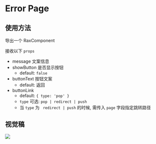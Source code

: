 # Error Page

## 使用方法

导出一个 RaxComponent

接收以下 `props`

- message 文案信息
- showButton 是否显示按钮
  - default: `false`
- buttonText 按钮文案
  - default: 返回
- buttonLink
  - default: `{ type: 'pop' }`
  - `type` 可选: `pop | redirect | push`
  - 当 `type` 为 ` redirect | push` 的时候, 需传入 `page` 字段指定跳转路径 

## 视觉稿

![](https://gw.alicdn.com/tfs/TB1_7GprQCWBuNjy0FaXXXUlXXa-876-1596.png)